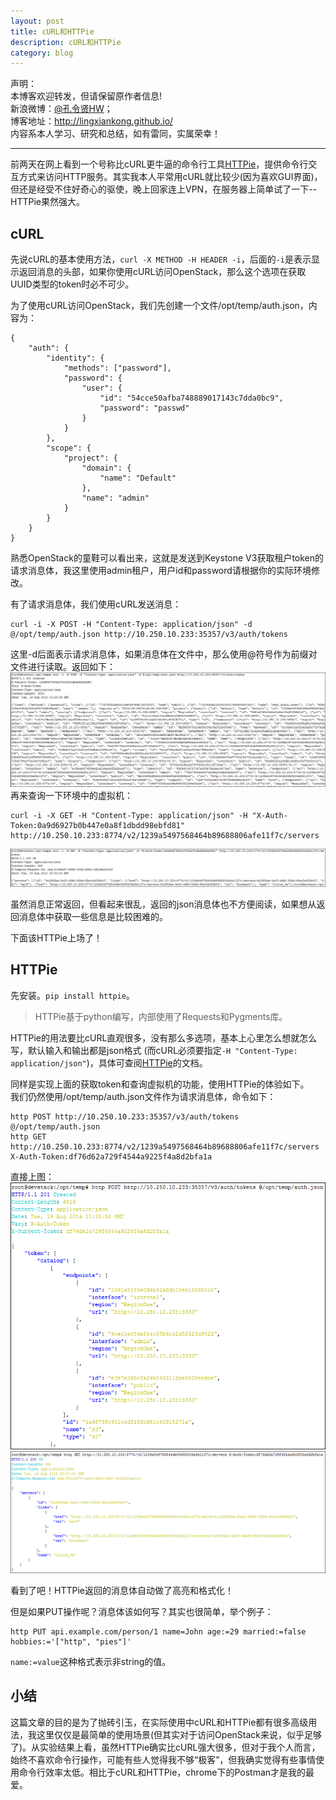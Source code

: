 ```yaml
---
layout: post
title: cURL和HTTPie
description: cURL和HTTPie
category: blog
---
```


声明：  
本博客欢迎转发，但请保留原作者信息!  
新浪微博：[@孔令贤HW](http://weibo.com/lingxiankong)；   
博客地址：<http://lingxiankong.github.io/>  
内容系本人学习、研究和总结，如有雷同，实属荣幸！

---

前两天在网上看到一个号称比cURL更牛逼的命令行工具[HTTPie][]，提供命令行交互方式来访问HTTP服务。其实我本人平常用cURL就比较少(因为喜欢GUI界面)，但还是经受不住好奇心的驱使，晚上回家连上VPN，在服务器上简单试了一下--HTTPie果然强大。

## cURL
先说cURL的基本使用方法，`curl -X METHOD -H HEADER -i`，后面的`-i`是表示显示返回消息的头部，如果你使用cURL访问OpenStack，那么这个选项在获取UUID类型的token时必不可少。

为了使用cURL访问OpenStack，我们先创建一个文件/opt/temp/auth.json，内容为：

    {
    	"auth": {
    		"identity": {
    			"methods": ["password"],
    			"password": {
    				"user": {
    					"id": "54cce50afba748889017143c7dda0bc9",
    					"password": "passwd"
    				}
    			}
    		},
    		"scope": {
    			"project": {
    				"domain": {
    					"name": "Default"
    				},
    				"name": "admin"
    			}
    		}
    	}
    }

熟悉OpenStack的童鞋可以看出来，这就是发送到Keystone V3获取租户token的请求消息体，我这里使用admin租户，用户id和password请根据你的实际环境修改。

有了请求消息体，我们使用cURL发送消息：

    curl -i -X POST -H "Content-Type: application/json" -d @/opt/temp/auth.json http://10.250.10.233:35357/v3/auth/tokens
    
这里-d后面表示请求消息体，如果消息体在文件中，那么使用@符号作为前缀对文件进行读取。返回如下：  
![](/images/2014-08-19-curl-httpie/1.png)  
再来查询一下环境中的虚拟机：  

    curl -i -X GET -H "Content-Type: application/json" -H "X-Auth-Token:0a9d6927b0b447e0a8f1dbdd98ebfd81" http://10.250.10.233:8774/v2/1239a5497568464b89688806afe11f7c/servers

![](/images/2014-08-19-curl-httpie/2.png)  

虽然消息正常返回，但看起来很乱，返回的json消息体也不方便阅读，如果想从返回消息体中获取一些信息是比较困难的。

下面该HTTPie上场了！

## HTTPie

先安装。`pip install httpie`。

> HTTPie基于python编写，内部使用了Requests和Pygments库。

HTTPie的用法要比cURL直观很多，没有那么多选项，基本上心里怎么想就怎么写，默认输入和输出都是json格式 (而cURL必须要指定`-H "Content-Type: application/json"`)，具体可查阅[HTTPie][]的文档。

同样是实现上面的获取token和查询虚拟机的功能，使用HTTPie的体验如下。  
我们仍然使用/opt/temp/auth.json文件作为请求消息体，命令如下：

    http POST http://10.250.10.233:35357/v3/auth/tokens @/opt/temp/auth.json
    http GET http://10.250.10.233:8774/v2/1239a5497568464b89688806afe11f7c/servers X-Auth-Token:df76d62a729f4544a9225f4a8d2bfa1a

直接上图：  
![](/images/2014-08-19-curl-httpie/3.png)  
![](/images/2014-08-19-curl-httpie/4.png)

看到了吧！HTTPie返回的消息体自动做了高亮和格式化！

但是如果PUT操作呢？消息体该如何写？其实也很简单，举个例子：  

    http PUT api.example.com/person/1 name=John age:=29 married:=false hobbies:='["http", "pies"]'

`name:=value`这种格式表示非string的值。

## 小结
这篇文章的目的是为了抛砖引玉，在实际使用中cURL和HTTPie都有很多高级用法，我这里仅仅是最简单的使用场景(但其实对于访问OpenStack来说，似乎足够了)。从实验结果上看，虽然HTTPie确实比cURL强大很多，但对于我个人而言，始终不喜欢命令行操作，可能有些人觉得我不够“极客”，但我确实觉得有些事情使用命令行效率太低。相比于cURL和HTTPie，chrome下的Postman才是我的最爱。

[HTTPie]: https://github.com/jakubroztocil/httpie
